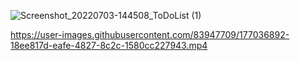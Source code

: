 
![Screenshot_20220703-144508_ToDoList (1)](https://user-images.githubusercontent.com/83947709/177036871-cd26e6fa-2cd0-429b-9d63-c7c4cc269027.jpg)


https://user-images.githubusercontent.com/83947709/177036892-18ee817d-eafe-4827-8c2c-1580cc227943.mp4

